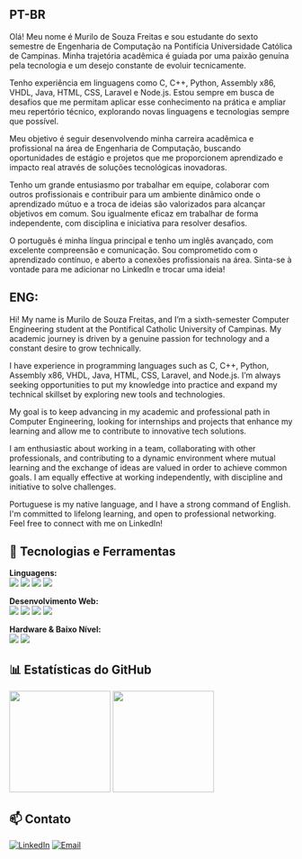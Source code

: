 ## PT-BR

Olá! Meu nome é Murilo de Souza Freitas e sou estudante do sexto semestre de Engenharia de Computação na Pontifícia Universidade Católica de Campinas. Minha trajetória acadêmica é guiada por uma paixão genuína pela tecnologia e um desejo constante de evoluir tecnicamente.

Tenho experiência em linguagens como C, C++, Python, Assembly x86, VHDL, Java, HTML, CSS, Laravel e Node.js. Estou sempre em busca de desafios que me permitam aplicar esse conhecimento na prática e ampliar meu repertório técnico, explorando novas linguagens e tecnologias sempre que possível.

Meu objetivo é seguir desenvolvendo minha carreira acadêmica e profissional na área de Engenharia de Computação, buscando oportunidades de estágio e projetos que me proporcionem aprendizado e impacto real através de soluções tecnológicas inovadoras.

Tenho um grande entusiasmo por trabalhar em equipe, colaborar com outros profissionais e contribuir para um ambiente dinâmico onde o aprendizado mútuo e a troca de ideias são valorizados para alcançar objetivos em comum. Sou igualmente eficaz em trabalhar de forma independente, com disciplina e iniciativa para resolver desafios.

O português é minha língua principal e tenho um inglês avançado, com excelente compreensão e comunicação. Sou comprometido com o aprendizado contínuo, e aberto a conexões profissionais na área. Sinta-se à vontade para me adicionar no LinkedIn e trocar uma ideia!

## ENG:

Hi! My name is Murilo de Souza Freitas, and I’m a sixth-semester Computer Engineering student at the Pontifical Catholic University of Campinas. My academic journey is driven by a genuine passion for technology and a constant desire to grow technically.

I have experience in programming languages such as C, C++, Python, Assembly x86, VHDL, Java, HTML, CSS, Laravel, and Node.js. I’m always seeking opportunities to put my knowledge into practice and expand my technical skillset by exploring new tools and technologies.

My goal is to keep advancing in my academic and professional path in Computer Engineering, looking for internships and projects that enhance my learning and allow me to contribute to innovative tech solutions.

I am enthusiastic about working in a team, collaborating with other professionals, and contributing to a dynamic environment where mutual learning and the exchange of ideas are valued in order to achieve common goals. I am equally effective at working independently, with discipline and initiative to solve challenges.

Portuguese is my native language, and I have a strong command of English. I'm committed to lifelong learning, and open to professional networking. Feel free to connect with me on LinkedIn!

## 🚀 Tecnologias e Ferramentas

<p align="left">
  <strong>Linguagens:</strong><br>
    <img src="https://img.shields.io/badge/C-00599C?style=for-the-badge&logo=c&logoColor=white"/>
    <img src="https://img.shields.io/badge/C++-00599C?style=for-the-badge&logo=c%2B%2B&logoColor=white"/>
    <img src="https://img.shields.io/badge/Python-3776AB?style=for-the-badge&logo=python&logoColor=white"/>
    <img src="https://img.shields.io/badge/Java-007396?style=for-the-badge&logo=openjdk&logoColor=white"/>
</p>
<p align="left">
  <strong>Desenvolvimento Web:</strong><br>
    <img src="https://img.shields.io/badge/Node.js-339933?style=for-the-badge&logo=nodedotjs&logoColor=white"/>
    <img src="https://img.shields.io/badge/Laravel-FF2D20?style=for-the-badge&logo=laravel&logoColor=white"/>
    <img src="https://img.shields.io/badge/HTML5-E34F26?style=for-the-badge&logo=html5&logoColor=white"/>
    <img src="https://img.shields.io/badge/CSS3-1572B6?style=for-the-badge&logo=css3&logoColor=white"/>
</p>
<p align="left">
  <strong>Hardware & Baixo Nível:</strong><br>
    <img src="https://img.shields.io/badge/Assembly-444444?style=for-the-badge&logo=assembly&logoColor=white"/>
    <img src="https://img.shields.io/badge/VHDL-652C91?style=for-the-badge"/>
</p>

## 📊 Estatísticas do GitHub

<div align="left">
  <img height="180em" src="https://github-readme-stats.vercel.app/api?username=murilosf94&show_icons=true&theme=tokyonight&include_all_commits=true&count_private=true"/>
  <img height="180em" src="https://github-readme-stats.vercel.app/api/top-langs/?username=murilosf94&layout=compact&langs_count=7&theme=tokyonight"/>
</div>

## 📫 Contato

<p align="left">
  <a href="https://www.linkedin.com/in/murilosf/" target="_blank"><img src="https://img.shields.io/badge/LinkedIn-0077B5?style=for-the-badge&logo=linkedin&logoColor=white" alt="LinkedIn"></a>
  <a href="mailto:seu-email-profissional@dominio.com"><img src="https://img.shields.io/badge/Email-D14836?style=for-the-badge&logo=gmail&logoColor=white" alt="Email"></a>
</p>
